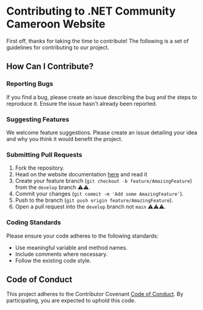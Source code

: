 # Contributing to .NET Community Cameroon Website

First off, thanks for taking the time to contribute! The following is a set of guidelines for contributing to our project.

## How Can I Contribute?

### Reporting Bugs

If you find a bug, please create an issue describing the bug and the steps to reproduce it. Ensure the issue hasn't already been reported.

### Suggesting Features

We welcome feature suggestions. Please create an issue detailing your idea and why you think it would benefit the project.

### Submitting Pull Requests

1. Fork the repository.
2. Head on the website documentation [here](./docs/description.md) and read it
3. Create your feature branch (`git checkout -b feature/AmazingFeature`) from the `develop` branch ⚠️⚠️.
4. Commit your changes (`git commit -m 'Add some AmazingFeature'`).
5. Push to the branch (`git push origin feature/AmazingFeature`).
6. Open a pull request into the `develop` branch not `main` ⚠️⚠️⚠️.

### Coding Standards

Please ensure your code adheres to the following standards:

- Use meaningful variable and method names.
- Include comments where necessary.
- Follow the existing code style.

<!-- ### Running Tests

If the project includes tests, please ensure all tests pass before submitting a pull request. -->

## Code of Conduct

This project adheres to the Contributor Covenant [Code of Conduct](./CODE_OF_CONDUCT.md). By participating, you are expected to uphold this code.
